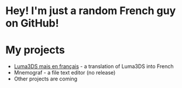 # Hey! I'm just a random French guy on GitHub!
# My projects
- [Luma3DS mais en français](https://github.com/Terranaus/Luma3DS-mais-en-francais) - a translation of Luma3DS into French
- Mnemograf - a file text editor (no release)
- Other projects are coming
